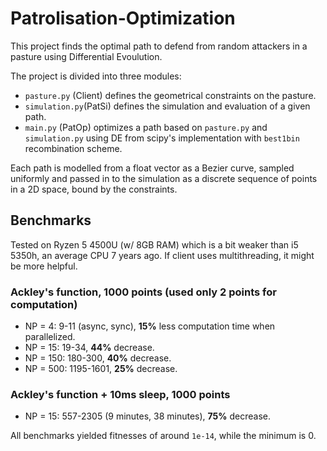 # Patrolisation-Optimization

This project finds the optimal path to defend from random attackers in a pasture using Differential Evoulution.

The project is divided into three modules:
* `pasture.py` (Client) defines the geometrical constraints on the pasture.
* `simulation.py`(PatSi) defines the simulation and evaluation of a given path.
* `main.py` (PatOp) optimizes a path based on `pasture.py` and `simulation.py` using DE from scipy's implementation with `best1bin` recombination scheme.

Each path is modelled from a float vector as a Bezier curve, sampled uniformly and passed in to the simulation as a discrete sequence of points in a 2D space, bound by the constraints.

## Benchmarks
Tested on Ryzen 5 4500U (w/ 8GB RAM) which is a bit weaker than i5 5350h, an average CPU 7 years ago. If client uses multithreading, it might be more helpful.
### Ackley's function, 1000 points (used only 2 points for computation)
* NP = 4: 9-11 (async, sync), **15%** less computation time when parallelized.
* NP = 15: 19-34, **44%** decrease.
* NP = 150: 180-300, **40%** decrease.
* NP = 500: 1195-1601, **25%** decrease.

### Ackley's function + 10ms sleep, 1000 points
* NP = 15: 557-2305 (9 minutes, 38 minutes), **75%** decrease.

All benchmarks yielded fitnesses of around `1e-14`, while the minimum is 0.